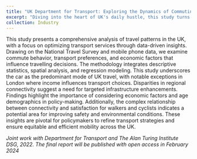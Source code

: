 ```yaml
---
title: "UK Department for Transport: Exploring the Dynamics of Commuting and Mobility in the UK"
excerpt: "Diving into the heart of UK's daily hustle, this study turns mobile data into a roadmap for smarter, fairer commuting, revealing surprising evidence about how we travel, why, and what could make it better. <br/> <img src='https://raw.githubusercontent.com/skylerxx/academicpages/master/images/DfT_image.png' width='500' height='400'>"
collection: Industry
---
```


This study presents a comprehensive analysis of travel patterns in the UK, with a focus on optimizing transport services through data-driven insights. Drawing on the National Travel Survey and mobile phone data, we examine commute behavior, transport preferences, and economic factors that influence travelling decisions. The methodology integrates descriptive statistics, spatial analysis, and regression modeling. This study underscores the car as the predominant mode of UK travel, with notable exceptions in London where income influences transport choices. Disparities in regional connectivity suggest a need for targeted infrastructure enhancements. Findings highlight the importance of considering economic factors and age demographics in policy-making. Additionally, the complex relationship between connectivity and satisfaction for walkers and cyclists indicates a potential area for improving safety and environmental conditions. These insights are pivotal for policymakers to refine transport strategies and ensure equitable and efficient mobility across the UK.

*Joint work with Department for Transport and The Alan Turing Institute DSG, 2022. The final report will be published with open access in February 2024*
